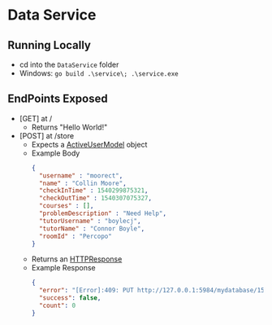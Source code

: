 # Data Service

## Running Locally

- cd into the `DataService` folder
- Windows: `go build .\service\; .\service.exe`  

## EndPoints Exposed

- [GET] at /
  - Returns "Hello World!"
- [POST] at /store
  - Expects a [ActiveUserModel](models/ActiveUserModel.go) object
  - Example Body
    ```json
    {
      "username" : "moorect",
      "name" : "Collin Moore",
      "checkInTime" : 1540299875321,
      "checkOutTime" : 1540307075327,
      "courses" : [],
      "problemDescription" : "Need Help",
      "tutorUsername" : "boylecj",
      "tutorName" : "Connor Boyle",
      "roomId" : "Percopo"
    }
    ```
  - Returns an [HTTPResponse](models/HTTPResponse.go)
  - Example Response
    ```json
    {
      "error": "[Error]:409: PUT http://127.0.0.1:5984/mydatabase/1540299875321moorect - conflict Document update conflict.\n",
      "success": false,
      "count": 0
    }
    ```